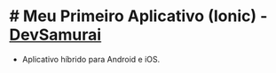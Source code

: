 ﻿# # Meu Primeiro Aplicativo (Ionic) - [DevSamurai](https://cursos.devsamurai.com.br/)

- Aplicativo híbrido para Android e iOS.
